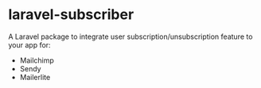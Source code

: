 # laravel-subscriber

A Laravel package to integrate user subscription/unsubscription feature to your app for:
- Mailchimp
- Sendy
- Mailerlite
